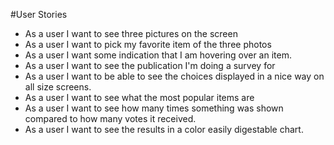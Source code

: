 #User Stories

*  As a user I want to see three pictures on the screen
*  As a user I want to pick my favorite item of the three photos
*  As a user I want some indication that I am hovering over an item.
*  As a user I want to see the publication I'm doing a survey for
*  As a user I want to be able to see the choices displayed in a nice way on all size screens.
*  As a user I want to see what the most popular items are
*  As a user I want to see how many times something was shown compared to how many votes it received. 
*  As a user I want to see the results in a color easily digestable chart.
